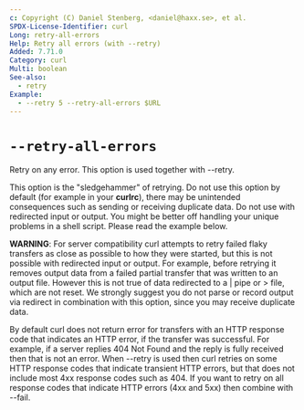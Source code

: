 ```yaml
---
c: Copyright (C) Daniel Stenberg, <daniel@haxx.se>, et al.
SPDX-License-Identifier: curl
Long: retry-all-errors
Help: Retry all errors (with --retry)
Added: 7.71.0
Category: curl
Multi: boolean
See-also:
  - retry
Example:
  - --retry 5 --retry-all-errors $URL
---
```


# `--retry-all-errors`

Retry on any error. This option is used together with --retry.

This option is the "sledgehammer" of retrying. Do not use this option by
default (for example in your **curlrc**), there may be unintended consequences
such as sending or receiving duplicate data. Do not use with redirected input
or output. You might be better off handling your unique problems in a shell
script. Please read the example below.

**WARNING**: For server compatibility curl attempts to retry failed flaky
transfers as close as possible to how they were started, but this is not
possible with redirected input or output. For example, before retrying it
removes output data from a failed partial transfer that was written to an
output file. However this is not true of data redirected to a | pipe or \>
file, which are not reset. We strongly suggest you do not parse or record
output via redirect in combination with this option, since you may receive
duplicate data.

By default curl does not return error for transfers with an HTTP response code
that indicates an HTTP error, if the transfer was successful. For example, if
a server replies 404 Not Found and the reply is fully received then that is
not an error. When --retry is used then curl retries on some HTTP response
codes that indicate transient HTTP errors, but that does not include most 4xx
response codes such as 404. If you want to retry on all response codes that
indicate HTTP errors (4xx and 5xx) then combine with --fail.
